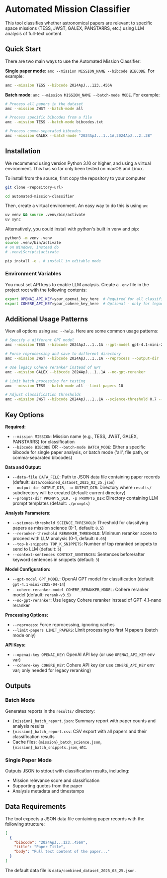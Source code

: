 # Automated Mission Classifier

This tool classifies whether astronomical papers are relevant to specific space missions (TESS, JWST, GALEX, PANSTARRS, etc.) using LLM analysis of full-text content.

## Quick Start
There are two main ways to use the Automated Mission Classifier:

**Single paper mode**: `amc --mission MISSION_NAME --bibcode BIBCODE`. For example:

```bash
amc --mission TESS --bibcode 2024ApJ...123..456A
```

**Batch mode**: `amc --mission MISSION_NAME --batch-mode MODE`. For example:

```bash
# Process all papers in the dataset
amc --mission JWST --batch-mode all

# Process specific bibcodes from a file
amc --mission TESS --batch-mode bibcodes.txt

# Process comma-separated bibcodes
amc --mission GALEX --batch-mode "2024ApJ...1..1A,2024ApJ...2..2B"
```

## Installation

We recommend using version Python 3.10 or higher, and using a virtual environment. This has so far only been tested on macOS and Linux.

To install from the source, first copy the repository to your computer
```bash
git clone <repository-url>

cd automated-mission-classifier
```

Then, create a virtual environment. An easy way to do this is using `uv`:
```bash
uv venv && source .venv/bin/activate
uv sync
```

Alternatively, you could install with python's built in venv and pip:
```bash
python3 -m venv .venv
source .venv/bin/activate 
# on Windows, instead do 
# .venv\Scripts\activate

pip install -e . # install in editable mode
```

### Environment Variables
You must set API keys to enable LLM analysis. Create a `.env` file in the project root with the following contents:
```bash
export OPENAI_API_KEY=your_openai_key_here  # Required for all classification
export COHERE_API_KEY=your_cohere_key_here  # Optional - only for legacy reranking (GPT reranker used by default)
```


## Additional Usage Patterns

View all options using `amc --help`. Here are some common usage patterns:

```bash
# Specify a different GPT model
amc --mission TESS --bibcode 2024ApJ...1..1A --gpt-model gpt-4.1-mini-2025-04-14

# Force reprocessing and save to different directory
amc --mission JWST --bibcode 2024ApJ...1..1A --reprocess --output-dir ./results-reprocessed

# Use legacy Cohere reranker instead of GPT
amc --mission GALEX --bibcode 2024ApJ...1..1A --no-gpt-reranker

# Limit batch processing for testing
amc --mission TESS --batch-mode all --limit-papers 10

# Adjust classification thresholds
amc --mission JWST --bibcode 2024ApJ...1..1A --science-threshold 0.7 --reranker-threshold 0.1
```

## Key Options

**Required:**
-   `--mission MISSION`: Mission name (e.g., TESS, JWST, GALEX, PANSTARRS) for classification
-   `--bibcode BIBCODE` OR `--batch-mode BATCH_MODE`: Either a specific bibcode for single paper analysis, or batch mode ('all', file path, or comma-separated bibcodes)

**Data and Output:**
-   `--data-file DATA_FILE`: Path to JSON data file containing paper records (default: `data/combined_dataset_2025_03_25.json`)
-   `--output-dir OUTPUT_DIR, -o OUTPUT_DIR`: Directory where `results/` subdirectory will be created (default: current directory)
-   `--prompts-dir PROMPTS_DIR, -p PROMPTS_DIR`: Directory containing LLM prompt templates (default: `./prompts`)

**Analysis Parameters:**
-   `--science-threshold SCIENCE_THRESHOLD`: Threshold for classifying papers as mission science (0-1, default: `0.5`)
-   `--reranker-threshold RERANKER_THRESHOLD`: Minimum reranker score to proceed with LLM analysis (0-1, default: `0.05`)
-   `--top-k-snippets TOP_K_SNIPPETS`: Number of top reranked snippets to send to LLM (default: `5`)
-   `--context-sentences CONTEXT_SENTENCES`: Sentences before/after keyword sentences in snippets (default: `3`)

**Model Configuration:**
-   `--gpt-model GPT_MODEL`: OpenAI GPT model for classification (default: `gpt-4.1-mini-2025-04-14`)
-   `--cohere-reranker-model COHERE_RERANKER_MODEL`: Cohere reranker model (default: `rerank-v3.5`)
-   `--no-gpt-reranker`: Use legacy Cohere reranker instead of GPT-4.1-nano reranker

**Processing Options:**
-   `--reprocess`: Force reprocessing, ignoring caches
-   `--limit-papers LIMIT_PAPERS`: Limit processing to first N papers (batch mode only)

**API Keys:**
-   `--openai-key OPENAI_KEY`: OpenAI API key (or use `OPENAI_API_KEY` env var)
-   `--cohere-key COHERE_KEY`: Cohere API key (or use `COHERE_API_KEY` env var; only needed for legacy reranking)


## Outputs

### Batch Mode
Generates reports in the `results/` directory:
- `{mission}_batch_report.json`: Summary report with paper counts and analysis results
- `{mission}_batch_report.csv`: CSV export with all papers and their classification results
- Cache files: `{mission}_batch_science.json`, `{mission}_batch_snippets.json`, etc.

### Single Paper Mode
Outputs JSON to stdout with classification results, including:
- Mission relevance score and classification
- Supporting quotes from the paper
- Analysis metadata and timestamps

## Data Requirements

The tool expects a JSON data file containing paper records with the following structure:
```json
[
  {
    "bibcode": "2024ApJ...123..456A",
    "title": "Paper Title",
    "body": "Full text content of the paper..."
  }
]
```

The default data file is `data/combined_dataset_2025_03_25.json`.

